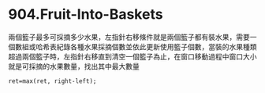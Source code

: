 # 904.Fruit-Into-Baskets

兩個籃子最多可採摘多少水果，左指針右移條件就是兩個籃子都有裝水果，需要一個數組或哈希表紀錄各種水果採摘個數並依此更新使用籃子個數，當裝的水果種類超過兩個籃子時，左指針右移直到清空一個籃子為止，在窗口移動過程中窗口大小就是可採摘的水果數量，找出其中最大數量

```
ret=max(ret, right-left);
```
